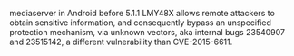 mediaserver in Android before 5.1.1 LMY48X allows remote attackers to obtain sensitive information, and consequently bypass an unspecified protection mechanism, via unknown vectors, aka internal bugs 23540907 and 23515142, a different vulnerability than CVE-2015-6611.